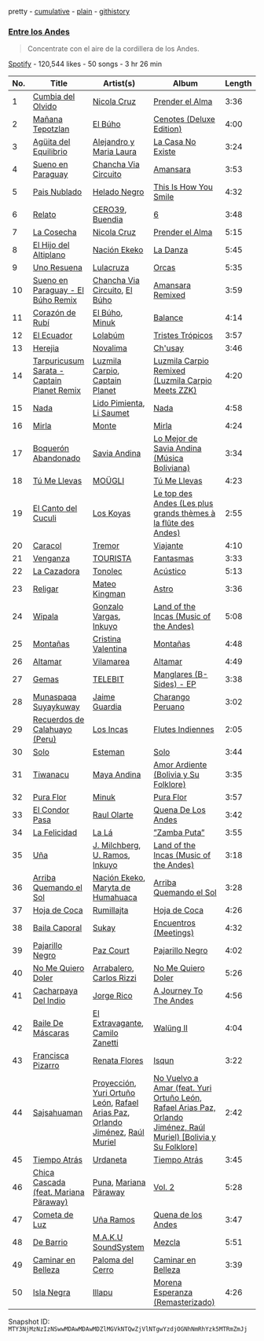 pretty - [cumulative](/playlists/cumulative/37i9dQZF1DX0uU8Yv4kOhJ.md) - [plain](/playlists/plain/37i9dQZF1DX0uU8Yv4kOhJ) - [githistory](https://github.githistory.xyz/mackorone/spotify-playlist-archive/blob/main/playlists/plain/37i9dQZF1DX0uU8Yv4kOhJ)

### [Entre los Andes](https://open.spotify.com/playlist/37i9dQZF1DX0uU8Yv4kOhJ)

> Concentrate con el aire de la cordillera de los Andes.

[Spotify](https://open.spotify.com/user/spotify) - 120,544 likes - 50 songs - 3 hr 26 min

| No. | Title | Artist(s) | Album | Length |
|---|---|---|---|---|
| 1 | [Cumbia del Olvido](https://open.spotify.com/track/1oCHMNWzKJdwdwjsPMjXf3) | [Nicola Cruz](https://open.spotify.com/artist/0OltT51j3hIkgaDJqqPzDn) | [Prender el Alma](https://open.spotify.com/album/4i3DT5kt2AlODhnyv0mDKN) | 3:36 |
| 2 | [Mañana Tepotzlan](https://open.spotify.com/track/0uSBIec5LeDbZtyKjVzCLx) | [El Búho](https://open.spotify.com/artist/1I7FVmvisCtSFzmm87mbLR) | [Cenotes \(Deluxe Edition\)](https://open.spotify.com/album/0Gk9ZPx40L9vCMS2okBUTZ) | 4:00 |
| 3 | [Agüita del Equilibrio](https://open.spotify.com/track/4tLVYBNIWBXpJjvXD1wYMX) | [Alejandro y Maria Laura](https://open.spotify.com/artist/3jAurSJUGt2LY7V417BF0u) | [La Casa No Existe](https://open.spotify.com/album/7FwDCtgp0Y4IPyGKpv2Ze7) | 3:24 |
| 4 | [Sueno en Paraguay](https://open.spotify.com/track/7BEt4czPOQAMLHVszAQ3XR) | [Chancha Via Circuito](https://open.spotify.com/artist/6E8vZ5lkpXbXlkgHhbVJSl) | [Amansara](https://open.spotify.com/album/2XJlMNLjYOr31TTFd21GED) | 3:53 |
| 5 | [Pais Nublado](https://open.spotify.com/track/5TnONsGGPD0ZO7DdEq0BsL) | [Helado Negro](https://open.spotify.com/artist/69qhRLDvsWJOhWGXXQ0lQQ) | [This Is How You Smile](https://open.spotify.com/album/1hHcudN9rY3XDskB78O1bd) | 4:32 |
| 6 | [Relato](https://open.spotify.com/track/0633GnMObUml98aYLCUmEg) | [CERO39](https://open.spotify.com/artist/1B6UFfDLZPbLl1rpOmHmi0), [Buendia](https://open.spotify.com/artist/4DgmNZDjpk4Zj547a2bfcH) | [6](https://open.spotify.com/album/5T31xBzocjWeu9JDn4Sinj) | 3:48 |
| 7 | [La Cosecha](https://open.spotify.com/track/1Mp07ugvnIUW3CtR9vN3SO) | [Nicola Cruz](https://open.spotify.com/artist/0OltT51j3hIkgaDJqqPzDn) | [Prender el Alma](https://open.spotify.com/album/4i3DT5kt2AlODhnyv0mDKN) | 5:15 |
| 8 | [El Hijo del Altiplano](https://open.spotify.com/track/3hPgyHlvOwAlVemekxcJqb) | [Nación Ekeko](https://open.spotify.com/artist/5sNieaixWfKFosseXlWOym) | [La Danza](https://open.spotify.com/album/5hRNiwNlIESt3rVkmDUVmL) | 5:45 |
| 9 | [Uno Resuena](https://open.spotify.com/track/752FIpJwEwS2w1fhyvsRs6) | [Lulacruza](https://open.spotify.com/artist/4Tdm58O53huKPT2480fzjE) | [Orcas](https://open.spotify.com/album/474lLBbfJm8Y3zjSIXWgA3) | 5:35 |
| 10 | [Sueno en Paraguay \- El Búho Remix](https://open.spotify.com/track/59ERJnanE5T9s95cIMpQbx) | [Chancha Via Circuito](https://open.spotify.com/artist/6E8vZ5lkpXbXlkgHhbVJSl), [El Búho](https://open.spotify.com/artist/1I7FVmvisCtSFzmm87mbLR) | [Amansara Remixed](https://open.spotify.com/album/3zFmRK5xmyvsSIQ60kNbb6) | 3:59 |
| 11 | [Corazón de Rubí](https://open.spotify.com/track/4zBYQGO8dU0SVpm3Zld6q2) | [El Búho](https://open.spotify.com/artist/1I7FVmvisCtSFzmm87mbLR), [Minuk](https://open.spotify.com/artist/5IIGsnZbpoR1ONGK1fRumn) | [Balance](https://open.spotify.com/album/6OevmK3tcivYCuZKtJ6PRC) | 4:14 |
| 12 | [El Ecuador](https://open.spotify.com/track/55HYMSdX8cNWH42DKhPQYH) | [Lolabúm](https://open.spotify.com/artist/1Smk5600sBY0IosFDG2zki) | [Tristes Trópicos](https://open.spotify.com/album/5Db5UP6d1ccr8UvILSxv0L) | 3:57 |
| 13 | [Herejia](https://open.spotify.com/track/54M4kdHYlMY0xO2ENIE5KV) | [Novalima](https://open.spotify.com/artist/2lN3yllrsFyoobMnKSfzsI) | [Ch'usay](https://open.spotify.com/album/5aYodFC2rZJsJrUSWizQzn) | 3:46 |
| 14 | [Tarpuricusum Sarata \- Captain Planet Remix](https://open.spotify.com/track/2jEuZ0vQ5IVKMcr3KBxpSV) | [Luzmila Carpio](https://open.spotify.com/artist/5nerlXgmkkutK76kjPNjCr), [Captain Planet](https://open.spotify.com/artist/1WfWKF1hFimJLzz6ix6aRi) | [Luzmila Carpio Remixed \(Luzmila Carpio Meets ZZK\)](https://open.spotify.com/album/42yJe2iKdZ6Le083B0XuZj) | 4:20 |
| 15 | [Nada](https://open.spotify.com/track/0IqrBjsS2wToMuIJgZjur7) | [Lido Pimienta](https://open.spotify.com/artist/1IdkKQ9CM1i0wygfxYV4Z3), [Li Saumet](https://open.spotify.com/artist/1hYzHxIYlfYgHXN9DVZaNw) | [Nada](https://open.spotify.com/album/6uvd9g2I5M3x6EaKusdJDK) | 4:58 |
| 16 | [Mirla](https://open.spotify.com/track/1a8gHyHUGYfiDlJMhrQTTV) | [Monte](https://open.spotify.com/artist/1fcnE99XRNfHPyu27ysuNG) | [Mirla](https://open.spotify.com/album/2thUe8kdgLxFD6TUbCVwI7) | 4:24 |
| 17 | [Boquerón Abandonado](https://open.spotify.com/track/0ECth7Ix1HakMkZVOWDALf) | [Savia Andina](https://open.spotify.com/artist/0hkFv9719WLJ2uupZTn0ru) | [Lo Mejor de Savia Andina \(Música Boliviana\)](https://open.spotify.com/album/3TThUIkeWMC62bZdIdYeV9) | 3:34 |
| 18 | [Tú Me Llevas](https://open.spotify.com/track/10OxrfJXZjNcWlbqvmxYs5) | [MOÜGLI](https://open.spotify.com/artist/786qoKu8y9vQHdegoxNJn9) | [Tú Me Llevas](https://open.spotify.com/album/1rR3l0T9K43s6FDWYyLCtG) | 4:23 |
| 19 | [El Canto del Cuculi](https://open.spotify.com/track/4bg6qNjRS1WaD1GrPV6zZm) | [Los Koyas](https://open.spotify.com/artist/24zoa2n32fPZwVJoGOr9xC) | [Le top des Andes \(Les plus grands thèmes à la flûte des Andes\)](https://open.spotify.com/album/5SKiECHgu0Zs1cqIR8HJls) | 2:55 |
| 20 | [Caracol](https://open.spotify.com/track/79O6v0FVZHJS7QbQZ0XHBY) | [Tremor](https://open.spotify.com/artist/5Qkex9yQ5V5FiC4qzMLndD) | [Viajante](https://open.spotify.com/album/3G3M3Tuo24paVJxC3lGMHJ) | 4:10 |
| 21 | [Venganza](https://open.spotify.com/track/4KoUXNSCBNWkUAOm09q4vq) | [TOURISTA](https://open.spotify.com/artist/5gOlm0kBmadY4qgw4UssxM) | [Fantasmas](https://open.spotify.com/album/0yEwuhTDgOxUNzzzkFsgr0) | 3:33 |
| 22 | [La Cazadora](https://open.spotify.com/track/4QHLlJYsUWCoRkRaUFYIhP) | [Tonolec](https://open.spotify.com/artist/5Uy8OMbe8iXQFXQ3qlaYT5) | [Acústico](https://open.spotify.com/album/1L7X3TMHXuB8XSOZpdkxAc) | 5:13 |
| 23 | [Religar](https://open.spotify.com/track/2wjx4ZP54RfWN479QH5UCK) | [Mateo Kingman](https://open.spotify.com/artist/223se9o877Y4jHzwlDcGNx) | [Astro](https://open.spotify.com/album/79WFnNXKctYYSwJxas6AI8) | 3:36 |
| 24 | [Wipala](https://open.spotify.com/track/7uxmsieVovltullEN2B8QU) | [Gonzalo Vargas](https://open.spotify.com/artist/2uo6i3LKZWHgYqpy9LM7fJ), [Inkuyo](https://open.spotify.com/artist/6l0qnbpSfHw1vk6tQUquDt) | [Land of the Incas \(Music of the Andes\)](https://open.spotify.com/album/5eRW6MRpmkK1jLgZGxEjAn) | 5:08 |
| 25 | [Montañas](https://open.spotify.com/track/2x0jS1pcwWxzWOd3eRSrzu) | [Cristina Valentina](https://open.spotify.com/artist/3pC5RVO04pJTFcp5xxdXaV) | [Montañas](https://open.spotify.com/album/1IeFuOpz4yMp2zE8e0IWqp) | 4:48 |
| 26 | [Altamar](https://open.spotify.com/track/0hQ1YDgcYE0J2cypCoIPmj) | [Vilamarea](https://open.spotify.com/artist/1ukqoFpz3SsT5ex3qr5CmZ) | [Altamar](https://open.spotify.com/album/4hrSQysDtVOtq4dIcA89mN) | 4:49 |
| 27 | [Gemas](https://open.spotify.com/track/2mBvyVRiv8hJBsSmZTNE8X) | [TELEBIT](https://open.spotify.com/artist/1IppeXcGxXcEec0znuY7bI) | [Manglares \(B\-Sides\) \- EP](https://open.spotify.com/album/7kug1J54BtHHJ8iJXagHnE) | 3:38 |
| 28 | [Munaspaqa Suyaykuway](https://open.spotify.com/track/0RiWhE2d4F8QMKcorZsDh9) | [Jaime Guardia](https://open.spotify.com/artist/3AxPEg0Jy5U5GvgEHsI43X) | [Charango Peruano](https://open.spotify.com/album/4HVoQalB9EVdBsbeOt4Wxx) | 3:02 |
| 29 | [Recuerdos de Calahuayo \(Peru\)](https://open.spotify.com/track/2uLEA60TbLj16qPQF1P9Fq) | [Los Incas](https://open.spotify.com/artist/0XgSqpsOieBTVS8WooknPG) | [Flutes Indiennes](https://open.spotify.com/album/7IIjmyVhX56PG8S1U77PJF) | 2:05 |
| 30 | [Solo](https://open.spotify.com/track/2nHbYehgkMWR4fmqswEvD9) | [Esteman](https://open.spotify.com/artist/3ZtIhDSOuRkpDyqjx53X1R) | [Solo](https://open.spotify.com/album/4BQafZfyveBiMv3FDJ6wAU) | 3:44 |
| 31 | [Tiwanacu](https://open.spotify.com/track/3NO8H307ShIWN71ifxTnAN) | [Maya Andina](https://open.spotify.com/artist/3Rd5uZJK7LV9xnCDIsUxYU) | [Amor Ardiente \(Bolivia y Su Folklore\)](https://open.spotify.com/album/28ekMoSZk09F8bWYeO3O2c) | 3:35 |
| 32 | [Pura Flor](https://open.spotify.com/track/4BWHCYLHCD62RQPxzX0HO1) | [Minuk](https://open.spotify.com/artist/5IIGsnZbpoR1ONGK1fRumn) | [Pura Flor](https://open.spotify.com/album/3ZmeBQcn3RwUxvE4HPabt1) | 3:57 |
| 33 | [El Condor Pasa](https://open.spotify.com/track/4QPnKgaAx3vQJ05LGfIu2h) | [Raul Olarte](https://open.spotify.com/artist/7MMG0wFNM3j9ZPzFwJAOvU) | [Quena De Los Andes](https://open.spotify.com/album/5uzYC0tdg1kxzzbNzNq7t1) | 3:42 |
| 34 | [La Felicidad](https://open.spotify.com/track/4FDiLM3onP5Kpd4fdz352D) | [La Lá](https://open.spotify.com/artist/7nZ3e67Mo4DLU1RC81KX8H) | [”Zamba Puta”](https://open.spotify.com/album/1FsZ3DfeXndrOrpWNBWk6J) | 3:55 |
| 35 | [Uña](https://open.spotify.com/track/3rMTOUuuImnkGEGpN1dqlG) | [J\. Milchberg](https://open.spotify.com/artist/1cWw9fz7QOkKQraHRVK8hC), [U\. Ramos](https://open.spotify.com/artist/7LCu7TpIer6IjPpe6VUCRF), [Inkuyo](https://open.spotify.com/artist/6l0qnbpSfHw1vk6tQUquDt) | [Land of the Incas \(Music of the Andes\)](https://open.spotify.com/album/5eRW6MRpmkK1jLgZGxEjAn) | 3:18 |
| 36 | [Arriba Quemando el Sol](https://open.spotify.com/track/2LFlxAk2x9Ig2zTn6DS2Kw) | [Nación Ekeko](https://open.spotify.com/artist/5sNieaixWfKFosseXlWOym), [Maryta de Humahuaca](https://open.spotify.com/artist/6eaZ3ADieYExso3QwcXXWi) | [Arriba Quemando el Sol](https://open.spotify.com/album/51ukHKGp7EGzxkZx34B0Dv) | 3:28 |
| 37 | [Hoja de Coca](https://open.spotify.com/track/5sYYIgpT03k1EKGBSb77pa) | [Rumillajta](https://open.spotify.com/artist/6Y2Lacqni5uPW6SROD6Jlx) | [Hoja de Coca](https://open.spotify.com/album/4dDnvsVaGbiwhVVkbve4Xe) | 4:26 |
| 38 | [Baila Caporal](https://open.spotify.com/track/1YjjXAP3cWS3qWB1ijPMVJ) | [Sukay](https://open.spotify.com/artist/45MEz7t5DAOmX0o8fFKA3B) | [Encuentros \(Meetings\)](https://open.spotify.com/album/5mkXtYO19LdPQ1mzpvODQL) | 4:32 |
| 39 | [Pajarillo Negro](https://open.spotify.com/track/09dLppecX1SSw8eFv5jy78) | [Paz Court](https://open.spotify.com/artist/4iYtGmJwcET4ym55GMp4Zm) | [Pajarillo Negro](https://open.spotify.com/album/2iyi1dEz7xtssJ6soP3ANE) | 4:02 |
| 40 | [No Me Quiero Doler](https://open.spotify.com/track/5yHQDlmQ4PJQR9CAFsdoMG) | [Arrabalero](https://open.spotify.com/artist/51gZ0KnXKT356BUJihiQCj), [Carlos Rizzi](https://open.spotify.com/artist/4dxrLUGRaBANAZdDXKt9I7) | [No Me Quiero Doler](https://open.spotify.com/album/0bxPIMdVzvOY31BxAqv6FQ) | 5:26 |
| 41 | [Cacharpaya Del Indio](https://open.spotify.com/track/01faYqKRsEL1LnJa78gkfu) | [Jorge Rico](https://open.spotify.com/artist/3Q3acE5KCV3k0UdCH7bGhp) | [A Journey To The Andes](https://open.spotify.com/album/5z3wwXWdl5P7lNsZ1jTS9P) | 4:56 |
| 42 | [Baile De Máscaras](https://open.spotify.com/track/7KeH1mQZlpOTccqRugxRTZ) | [El Extravagante](https://open.spotify.com/artist/0b2zfVa4duZMphcIAK4EA5), [Camilo Zanetti](https://open.spotify.com/artist/4UwlY5gh79bRsYLZbD7h0l) | [Walüng II](https://open.spotify.com/album/6H6pIujNzhCUK03nf68gSY) | 4:04 |
| 43 | [Francisca Pizarro](https://open.spotify.com/track/5BrXQ6EowW6F5EnSiFHc9w) | [Renata Flores](https://open.spotify.com/artist/3TZtFZu2rmUnoE0kr8QxdT) | [Isqun](https://open.spotify.com/album/2nZxBElNZX5Ho4h4XAaAt7) | 3:22 |
| 44 | [Sajsahuaman](https://open.spotify.com/track/4kRLMCyV87XE573Iocaqpp) | [Proyección](https://open.spotify.com/artist/119DPASXtwEkIiAoRSOUR8), [Yuri Ortuño León](https://open.spotify.com/artist/1Tez0X3Wh9zSosZpCyoeLw), [Rafael Arias Paz](https://open.spotify.com/artist/6byGBND3MbJ7xGjDwU0LaZ), [Orlando Jiménez](https://open.spotify.com/artist/09rYyheZjqeOn8sXUfk8Yh), [Raúl Muriel](https://open.spotify.com/artist/2sHM5euYwk4aMqhiT8MZCM) | [No Vuelvo a Amar \(feat\. Yuri Ortuño León, Rafael Arias Paz, Orlando Jiménez, Raúl Muriel\) \[Bolivia y Su Folklore\]](https://open.spotify.com/album/0HHmdi8uP0V82pxE8leycY) | 2:42 |
| 45 | [Tiempo Atrás](https://open.spotify.com/track/5LJnR5ogdDceRdb0G039HD) | [Urdaneta](https://open.spotify.com/artist/5XAvWDyOxZ5TjPDQTrynFB) | [Tiempo Atrás](https://open.spotify.com/album/1de6lhpWxYRivS5xSM83gK) | 3:45 |
| 46 | [Chica Cascada \(feat\. Mariana Päraway\)](https://open.spotify.com/track/7bPZBm7Wr6poE49MRWO30V) | [Puna](https://open.spotify.com/artist/7e3Y09KPFBjqyMICWFdyeZ), [Mariana Päraway](https://open.spotify.com/artist/17FXNujFBCzgEHqMIULmja) | [Vol\. 2](https://open.spotify.com/album/4ue3QgybkfMuFP2sFk2zBP) | 5:28 |
| 47 | [Cometa de Luz](https://open.spotify.com/track/2CvioY7rOClmpHFC6JXeUb) | [Uña Ramos](https://open.spotify.com/artist/5zwQO1xFFpsrzqASmQ5ZAA) | [Quena de los Andes](https://open.spotify.com/album/3AG3ZBPzchv6p4FYIeIZeq) | 3:47 |
| 48 | [De Barrio](https://open.spotify.com/track/0AcZqqvX2aLynoxkIYpCL0) | [M.A.K.U SoundSystem](https://open.spotify.com/artist/1XvVZZxpcgZw7MUG5BIUJh) | [Mezcla](https://open.spotify.com/album/4Eq9kFfrgL1LL3mslSKwKa) | 5:51 |
| 49 | [Caminar en Belleza](https://open.spotify.com/track/0BkMJwnKsmg7lpXSzRRNuZ) | [Paloma del Cerro](https://open.spotify.com/artist/6jCZSq4NyG2Ry0LyKHqClp) | [Caminar en Belleza](https://open.spotify.com/album/7zosPbSLoJngyH1Mmjfmdu) | 3:39 |
| 50 | [Isla Negra](https://open.spotify.com/track/4HK6iuNDF0SC5Vz7jznprn) | [Illapu](https://open.spotify.com/artist/6gWVXK2R7WYXTqxULGAyfx) | [Morena Esperanza \(Remasterizado\)](https://open.spotify.com/album/5XKPz8xM5PTS5vzaC7gyrY) | 4:26 |

Snapshot ID: `MTY3NjMzNzIzNSwwMDAwMDAwMDZlMGVkNTQwZjVlNTgwYzdjOGNhNmRhYzk5MTRmZmJj`
